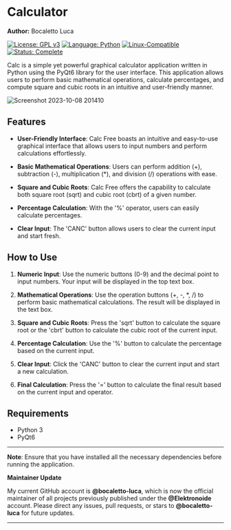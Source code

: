 # Calculator

**Author:** Bocaletto Luca

[![License: GPL v3](https://img.shields.io/badge/License-GPLv3-blue?style=for-the-badge&logo=gnu)](LICENSE) [![Language: Python](https://img.shields.io/badge/Language-Python-blue?style=for-the-badge&logo=python)](https://www.python.org/) [![Linux-Compatible](https://img.shields.io/badge/Linux-Compatible-blue?style=for-the-badge&logo=linux)](https://www.kernel.org/) [![Status: Complete](https://img.shields.io/badge/Status-Complete-brightgreen?style=for-the-badge)](https://github.com/bocaletto-luca/Directory-Monitor)

Calc is a simple yet powerful graphical calculator application written in Python using the PyQt6 library for the user interface. This application allows users to perform basic mathematical operations, calculate percentages, and compute square and cubic roots in an intuitive and user-friendly manner.

![Screenshot 2023-10-08 201410](https://github.com/elektronoide/calc-free/assets/134635227/3085b0f5-29a7-4cc0-9466-0ee6f9483f9a)

## Features

- **User-Friendly Interface**: Calc Free boasts an intuitive and easy-to-use graphical interface that allows users to input numbers and perform calculations effortlessly.

- **Basic Mathematical Operations**: Users can perform addition (+), subtraction (-), multiplication (*), and division (/) operations with ease.

- **Square and Cubic Roots**: Calc Free offers the capability to calculate both square root (sqrt) and cubic root (cbrt) of a given number.

- **Percentage Calculation**: With the '%' operator, users can easily calculate percentages.

- **Clear Input**: The 'CANC' button allows users to clear the current input and start fresh.

## How to Use

1. **Numeric Input**: Use the numeric buttons (0-9) and the decimal point to input numbers. Your input will be displayed in the top text box.

2. **Mathematical Operations**: Use the operation buttons (+, -, *, /) to perform basic mathematical calculations. The result will be displayed in the text box.

3. **Square and Cubic Roots**: Press the 'sqrt' button to calculate the square root or the 'cbrt' button to calculate the cubic root of the current input.

4. **Percentage Calculation**: Use the '%' button to calculate the percentage based on the current input.

5. **Clear Input**: Click the 'CANC' button to clear the current input and start a new calculation.

6. **Final Calculation**: Press the '=' button to calculate the final result based on the current input and operator.

## Requirements

- Python 3
- PyQt6

---

**Note**: Ensure that you have installed all the necessary dependencies before running the application.

**Maintainer Update**

My current GitHub account is **@bocaletto-luca**, which is now the official maintainer of all projects previously published under the **@Elektronoide** account. Please direct any issues, pull requests, or stars to **@bocaletto-luca** for future updates.

---
